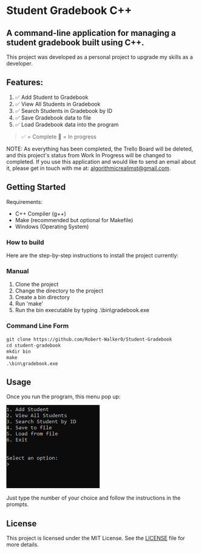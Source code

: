 # Student Gradebook C++

## A command-line application for managing a student gradebook built using C++.

This project was developed as a personal project to upgrade my skills as a developer. 

## Features:

1. ✅ Add Student to Gradebook
2. ✅ View All Students in Gradebook
3. ✅ Search Students in Gradebook by ID
4. ✅ Save Gradebook data to file
5. ✅ Load Gradebook data into the program

> ✅ = Complete
> 📃 = In progress

NOTE: As everything has been completed, the Trello Board will be deleted, and this project's status from Work In Progress will be changed to completed.
If you use this application and would like to send an email about it, please get in touch with me at: algorithmicrealimst@gmail.com.

## Getting Started

Requirements:
* C++ Compiler (g++)
* Make (recommended but optional for Makefile)
* Windows (Operating System)

### How to build

Here are the step-by-step instructions to install the project currently:


### Manual
1. Clone the project
2. Change the directory to the project
3. Create a bin directory
4. Run 'make'
5. Run the bin executable by typing .\bin\gradebook.exe

### Command Line Form
```
git clone https://github.com/Robert-Walker0/Student-Gradebook
cd student-gradebook
mkdir bin
make
.\bin\gradebook.exe
```

## Usage

Once you run the program, this menu pop up:

![alt text](imgs/image.png)

Just type the number of your choice and follow the instructions in the prompts.

## License
This project is licensed under the MIT License. See the [LICENSE](LICENSE) file for more details.

